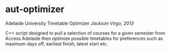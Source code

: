 # aut-optimizer
Adelaide University Timetable Optimizer
*Jackson Virgo, 2013*

C++ script designed to pull a selection of courses for a given semester from
Access Adelaide then optimize possible timetables for preferences such as
maximum days off, earliest finish, latest start etc.
